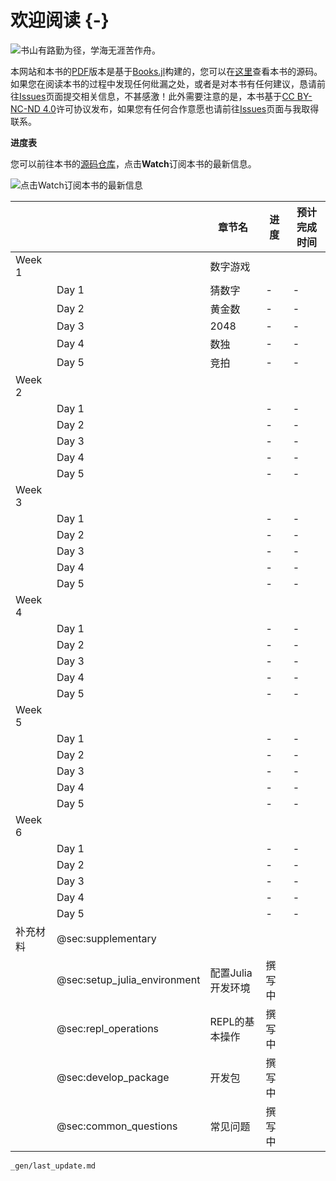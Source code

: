 # 欢迎阅读 {-}

![书山有路勤为径，学海无涯苦作舟。](resources/images/logo_192x192.png)

本网站和本书的[PDF](https://learnjuliathefunway.com/zh/Learn_Julia_The_Fun_Way(ZH).pdf)版本是基于[Books.jl](https://github.com/rikhuijzer/Books.jl)构建的，您可以在[这里](https://github.com/LearnJuliaTheFunWay/LearnJuliaTheFunWay.jl)查看本书的源码。如果您在阅读本书的过程中发现任何纰漏之处，或者是对本书有任何建议，恳请前往[Issues](https://github.com/LearnJuliaTheFunWay/LearnJuliaTheFunWay.jl/issues)页面提交相关信息，不甚感激！此外需要注意的是，本书基于[CC BY-NC-ND 4.0](https://creativecommons.org/licenses/by-nc-nd/4.0/)许可协议发布，如果您有任何合作意愿也请前往[Issues](https://github.com/LearnJuliaTheFunWay/LearnJuliaTheFunWay.jl/issues)页面与我取得联系。


**进度表**

您可以前往本书的[源码仓库](https://github.com/LearnJuliaTheFunWay/LearnJuliaTheFunWay.jl)，点击**Watch**订阅本书的最新信息。

![点击Watch订阅本书的最新信息](resources/images/watch.png)

|        |        | 章节名            | 进度     | 预计完成时间 |
|--------|--------|------------------|----------|-------------|
| Week 1 |        | 数字游戏          |          |             |
|        | Day 1  | 猜数字      |     -    | - |
|        | Day 2  | 黄金数      |     -    | - |
|        | Day 3  | 2048        |    -    | - |
|        | Day 4  | 数独        |    -    | - |
|        | Day 5  | 竞拍        |    -    | - |
| Week 2 |        |           |          |             |
|        | Day 1  |       |     -    | - |
|        | Day 2  |       |     -    | - |
|        | Day 3  |       |    -    | - |
|        | Day 4  |       |    -    | - |
|        | Day 5  |       |    -    | - |
| Week 3 |        |           |          |             |
|        | Day 1  |       |     -    | - |
|        | Day 2  |       |     -    | - |
|        | Day 3  |       |    -    | - |
|        | Day 4  |       |    -    | - |
|        | Day 5  |       |    -    | - |
| Week 4 |        |           |          |             |
|        | Day 1  |       |     -    | - |
|        | Day 2  |       |     -    | - |
|        | Day 3  |       |    -    | - |
|        | Day 4  |       |    -    | - |
|        | Day 5  |       |    -    | - |
| Week 5 |        |           |          |             |
|        | Day 1  |       |     -    | - |
|        | Day 2  |       |     -    | - |
|        | Day 3  |       |    -    | - |
|        | Day 4  |       |    -    | - |
|        | Day 5  |       |    -    | - |
| Week 6 |        |           |          |             |
|        | Day 1  |       |     -    | - |
|        | Day 2  |       |     -    | - |
|        | Day 3  |       |    -    | - |
|        | Day 4  |       |    -    | - |
|        | Day 5  |       |    -    | - |
| 补充材料|  @sec:supplementary |          |             |
|         |@sec:setup_julia_environment      | 配置Julia开发环境 |   撰写中      |             |
|         |@sec:repl_operations      |REPL的基本操作|   撰写中      |             |
|         |@sec:develop_package      |开发包 |   撰写中      |             |
|         |@sec:common_questions      |常见问题 |   撰写中      |             |

```{.include}
_gen/last_update.md
```
